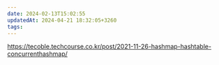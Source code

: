 ```yaml
---
date: 2024-02-13T15:02:55
updatedAt: 2024-04-21 18:32:05+3260
tags: 
---
```

https://tecoble.techcourse.co.kr/post/2021-11-26-hashmap-hashtable-concurrenthashmap/
